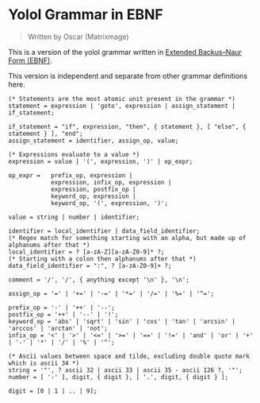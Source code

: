 # Yolol Grammar in EBNF

> Written by Oscar (Matrixmage)

This is a version of the yolol grammar written in [Extended Backus–Naur Form (EBNF)](https://en.wikipedia.org/wiki/Extended_Backus%E2%80%93Naur_form).

This version is independent and separate from other grammar definitions here.

```ebnf
(* Statements are the most atomic unit present in the grammar *)
statement = expression | 'goto', expression | assign_statement | if_statement;

if_statement = "if", expression, "then", { statement }, [ "else", { statement } ], "end";
assign_statement = identifier, assign_op, value;

(* Expressions evaluate to a value *)
expression = value | '(', expression, ')' | op_expr;

op_expr =   prefix_op, expression |
            expression, infix_op, expression |
            expression, postfix_op |
            keyword_op, expression |
            keyword_op, '(', expression, ')';

value = string | number | identifier;

identifier = local_identifier | data_field_identifier;
(* Regex match for something starting with an alpha, but made up of alphanums after that *)
local_identifier = ? [a-zA-Z][a-zA-Z0-9]* ?;
(* Starting with a colon then alphanums after that *)
data_field_identifier = ":", ? [a-zA-Z0-9]+ ?;

comment = '/', '/', { anything except '\n' }, '\n';

assign_op = '=' | '+=' | '-=' | '*=' | '/=' | '%=' | '^=';

prefix_op = '-' | '++' | '--';
postfix_op = '++' | '--' | '!';
keyword_op = 'abs' | 'sqrt' | 'sin' | 'cos' | 'tan' | 'arcsin' | 'arccos' | 'arctan' | 'not';
infix_op = '<' | '>' | '<=' | '>=' | '==' | '!=' | 'and' | 'or' | '+' | '-' | '*' | '/' | '%' | '^';

(* Ascii values between space and tilde, excluding double quote mark which is ascii 34 *)
string = '"', ? ascii 32 | ascii 33 | ascii 35 - ascii 126 ?, '"';
number = [ '-' ], digit, { digit }, [ '.', digit, { digit } ];

digit = [0 | 1 | .. | 9];
```